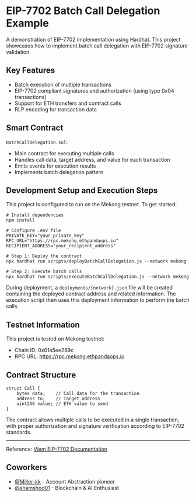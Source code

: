 # EIP-7702 Batch Call Delegation Example

A demonstration of EIP-7702 implementation using Hardhat. This project showcases how to implement batch call delegation with EIP-7702 signature validation.

## Key Features

- Batch execution of multiple transactions
- EIP-7702 compliant signatures and authorization (using type 0x04 transactions)
- Support for ETH transfers and contract calls
- RLP encoding for transaction data

## Smart Contract

`BatchCallDelegation.sol`: 
- Main contract for executing multiple calls
- Handles call data, target address, and value for each transaction
- Emits events for execution results
- Implements batch delegation pattern

## Development Setup and Execution Steps

This project is configured to run on the Mekong testnet. To get started:

```shell
# Install dependencies
npm install

# Configure .env file
PRIVATE_KEY="your_private_key"
RPC_URL="https://rpc.mekong.ethpandaops.io"
RECIPIENT_ADDRESS="your_recipient_address"

# Step 1: Deploy the contract
npx hardhat run scripts/deployBatchCallDelegation.js --network mekong

# Step 2: Execute batch calls
npx hardhat run scripts/executeBatchCallDelegation.js --network mekong
```

During deployment, a `deployments/{network}.json` file will be created containing the deployed contract address and related information. The execution script then uses this deployment information to perform the batch calls.

## Testnet Information

This project is tested on Mekong testnet:
- Chain ID: 0x01a5ee289c
- RPC URL: https://rpc.mekong.ethpandaops.io

## Contract Structure

```solidity
struct Call {
    bytes data;    // Call data for the transaction
    address to;    // Target address
    uint256 value; // ETH value to send
}
```

The contract allows multiple calls to be executed in a single transaction, with proper authorization and signature verification according to EIP-7702 standards.

---
Reference: [Viem EIP-7702 Documentation](https://viem.sh/experimental/eip7702)

## Coworkers

- [@Miller-kk](https://github.com/Miller-kk) - Account Abstraction pioneer
- [@shamshod01](https://github.com/shamshod01) - Blockchain & AI Enthusiast
